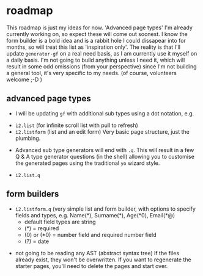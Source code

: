 # roadmap

This roadmap is just my ideas for now. 'Advanced page types' I'm already currently working on, so expect these will come out soonest. I know the form builder is a bold idea and is a rabbit hole I could dissapear into for months, so will treat this list as 'inspiration only'. The reality is that I'll update `generator-gf` on a real need basis, as I am currently use it myself on a daily basis. I'm not going to build anything unless I need it, which will result in some odd omissions (from your perspective) since I'm not building a general tool, it's very specific to my needs. (of course, volunteers welcome ;-D )


## advanced page types

* I will be updating `gf` with additional sub types using a dot notation, e.g.
 - `i2.list` (for infinite scroll list with pull to refresh)
 - `i2.listform` (list and an edit form) Very basic page structure, just the plumbing.
* Advanced sub type generators will end with `.q`. This will result in a few Q & A type generator questions (in the shell) allowing you to customise the generated pages using the traditional `yo` wizard style. 
 - `i2.list.q` 
 
## form builders

- `i2.listform.q` (very simple list and form builder, with options to specify fields and types, e.g. Name(\*), Surname(\*), Age(\*0), Email(\*@)
  - default field types are string
  - (\*) = required
  - (0) or (\*0) = number field and required number field
  - (?) = date
* not going to be reading any AST (abstract syntax tree) If the files already exist, they won't be overwritten. If you want to regenerate the starter pages, you'll need to delete the pages and start over.